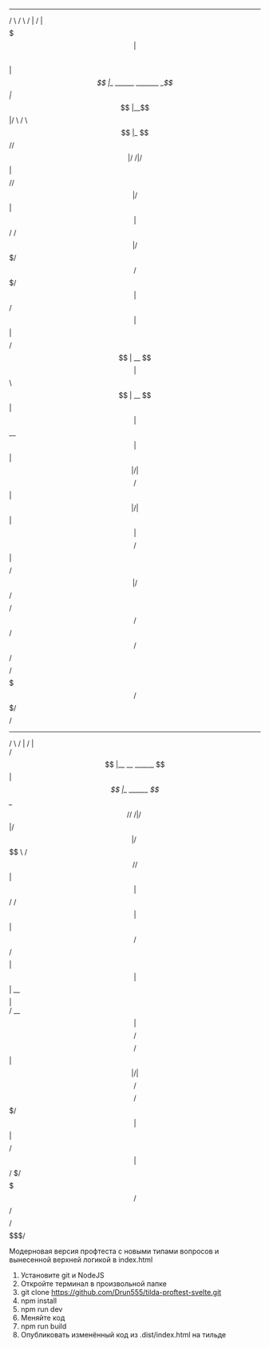  _______                       ______    __                            __     
/       \                     /      \  /  |                          /  |    
$$$$$$$  | ______    ______  /$$$$$$  |_$$ |_     ______    _______  _$$ |_   
$$ |__$$ |/      \  /      \ $$ |_ $$// $$   |   /      \  /       |/ $$   |  
$$    $$//$$$$$$  |/$$$$$$  |$$   |   $$$$$$/   /$$$$$$  |/$$$$$$$/ $$$$$$/   
$$$$$$$/ $$ |  $$/ $$ |  $$ |$$$$/      $$ | __ $$    $$ |$$      \   $$ | __ 
$$ |     $$ |      $$ \__$$ |$$ |       $$ |/  |$$$$$$$$/  $$$$$$  |  $$ |/  |
$$ |     $$ |      $$    $$/ $$ |       $$  $$/ $$       |/     $$/   $$  $$/ 
$$/      $$/        $$$$$$/  $$/         $$$$/   $$$$$$$/ $$$$$$$/     $$$$/  
                                                                              
                                                                              
                                                                              
  ______                      __    __                                        
 /      \                    /  |  /  |                                       
/$$$$$$  |__     __  ______  $$ | _$$ |_     ______                           
$$ \__$$//  \   /  |/      \ $$ |/ $$   |   /      \                          
$$      \$$  \ /$$//$$$$$$  |$$ |$$$$$$/   /$$$$$$  |                         
 $$$$$$  |$$  /$$/ $$    $$ |$$ |  $$ | __ $$    $$ |                         
/  \__$$ | $$ $$/  $$$$$$$$/ $$ |  $$ |/  |$$$$$$$$/                          
$$    $$/   $$$/   $$       |$$ |  $$  $$/ $$       |                         
 $$$$$$/     $/     $$$$$$$/ $$/    $$$$/   $$$$$$$/                          
                                                                              
                                                                              
Модерновая версия профтеста с новыми типами вопросов и вынесенной верхней логикой в index.html

1. Установите git и NodeJS
2. Откройте терминал в произвольной папке
3. git clone https://github.com/Drun555/tilda-proftest-svelte.git
4. npm install
5. npm run dev
6. Меняйте код
7. npm run build
8. Опубликовать изменённый код из .dist/index.html на тильде

